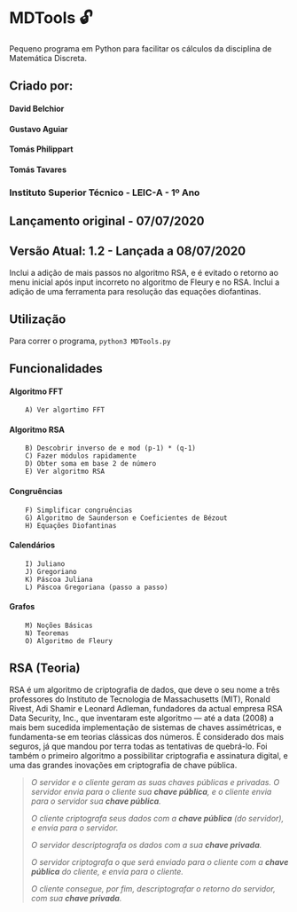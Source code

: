 # MDTools :unlock:

Pequeno programa em Python para facilitar os cálculos da disciplina de Matemática Discreta.

## Criado por:

#### David Belchior
#### Gustavo Aguiar
#### Tomás Philippart
#### Tomás Tavares

### Instituto Superior Técnico - LEIC-A - 1º Ano

## Lançamento original - 07/07/2020
## Versão Atual: 1.2 - Lançada a 08/07/2020

Inclui a adição de mais passos no algoritmo RSA, e é evitado o retorno ao menu inicial após input incorreto no algoritmo de Fleury e no RSA.
Inclui a adição de uma ferramenta para resolução das equações diofantinas.

## Utilização

Para correr o programa, `python3 MDTools.py`

## Funcionalidades

#### Algoritmo FFT ####

        A) Ver algortimo FFT

#### Algoritmo RSA ####

        B) Descobrir inverso de e mod (p-1) * (q-1)
        C) Fazer módulos rapidamente
        D) Obter soma em base 2 de número
        E) Ver algoritmo RSA

#### Congruências ####

        F) Simplificar congruências
        G) Algoritmo de Saunderson e Coeficientes de Bézout
        H) Equações Diofantinas

#### Calendários ####

        I) Juliano
        J) Gregoriano
        K) Páscoa Juliana
        L) Páscoa Gregoriana (passo a passo)

#### Grafos ####

        M) Noções Básicas
        N) Teoremas
        O) Algoritmo de Fleury

## RSA (Teoria)

RSA é um algoritmo de criptografia de dados, que deve o seu nome a três professores do Instituto de Tecnologia de Massachusetts (MIT), Ronald Rivest, Adi Shamir e Leonard Adleman, fundadores da actual empresa RSA Data Security, Inc., que inventaram este algoritmo — até a data (2008) a mais bem sucedida implementação de sistemas de chaves assimétricas, e fundamenta-se em teorias clássicas dos números. É considerado dos mais seguros, já que mandou por terra todas as tentativas de quebrá-lo. Foi também o primeiro algoritmo a possibilitar criptografia e assinatura digital, e uma das grandes inovações em criptografia de chave pública.

> _O servidor e o cliente geram as suas chaves públicas e privadas. O servidor envia para o cliente sua_ **_chave pública_**_, e o cliente
> envia para o servidor sua_ **_chave pública_**_._
> 
> _O cliente criptografa seus dados com a_ **_chave pública_** _(do servidor),_  _e envia para o servidor._
> 
> _O servidor descriptografa os dados com a sua_ **_chave privada_**_._
> 
> _O servidor criptografa o que será enviado para o cliente com a_ **_chave pública_** _do cliente, e envia para o cliente._
>
>_O cliente consegue, por fim, descriptografar o retorno do servidor, com sua_ **_chave privada_**_._
